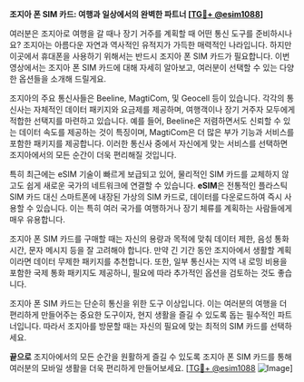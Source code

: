 **조지아 폰 SIM 카드: 여행과 일상에서의 완벽한 파트너 [[TG💪+ @esim1088](https://t.me/s/esim1088)]**

여러분은 조지아로 여행을 갈 때나 장기 거주를 계획할 때 어떤 통신 도구를 준비하시나요? 조지아는 아름다운 자연과 역사적인 유적지가 가득한 매력적인 나라입니다. 하지만 이곳에서 휴대폰을 사용하기 위해서는 반드시 조지아 폰 SIM 카드가 필요합니다. 이번 영상에서는 조지아 폰 SIM 카드에 대해 자세히 알아보고, 여러분이 선택할 수 있는 다양한 옵션들을 소개해 드릴게요.

조지아의 주요 통신사들은 Beeline, MagtiCom, 및 Geocell 등이 있습니다. 각각의 통신사는 자체적인 데이터 패키지와 요금제를 제공하며, 여행객이나 장기 거주자 모두에게 적합한 선택지를 마련하고 있습니다. 예를 들어, Beeline은 저렴하면서도 신뢰할 수 있는 데이터 속도를 제공하는 것이 특징이며, MagtiCom은 더 많은 부가 기능과 서비스를 포함한 패키지를 제공합니다. 이러한 통신사 중에서 자신에게 맞는 서비스를 선택하면 조지아에서의 모든 순간이 더욱 편리해질 것입니다.

특히 최근에는 eSIM 기술이 빠르게 보급되고 있어, 물리적인 SIM 카드를 교체하지 않고도 쉽게 새로운 국가의 네트워크에 연결할 수 있습니다. **eSIM**은 전통적인 플라스틱 SIM 카드 대신 스마트폰에 내장된 가상의 SIM 카드로, 데이터를 다운로드하여 즉시 사용할 수 있습니다. 이는 특히 여러 국가를 여행하거나 장기 체류를 계획하는 사람들에게 매우 유용합니다.

조지아 폰 SIM 카드를 구매할 때는 자신의 용량과 목적에 맞춰 데이터 제한, 음성 통화 시간, 문자 메시지 등을 잘 고려해야 합니다. 만약 긴 기간 동안 조지아에서 생활할 계획이라면 데이터 무제한 패키지를 추천합니다. 또한, 일부 통신사는 지역 내 로밍 비용을 포함한 국제 통화 패키지도 제공하니, 필요에 따라 추가적인 옵션을 검토하는 것도 좋습니다.

조지아 폰 SIM 카드는 단순히 통신을 위한 도구 이상입니다. 이는 여러분의 여행을 더 편리하게 만들어주는 중요한 도구이자, 현지 생활을 즐길 수 있도록 돕는 필수적인 파트너입니다. 따라서 조지아를 방문할 때는 자신의 필요에 맞는 최적의 SIM 카드를 선택하세요.

**끝으로** 조지아에서의 모든 순간을 원활하게 즐길 수 있도록 조지아 폰 SIM 카드를 통해 여러분의 모바일 생활을 더욱 편리하게 만들어보세요. [[TG💪+ @esim1088](https://t.me/s/esim1088) ![Image](https://i.postimg.cc/Y0z9fWf4/image.png)]